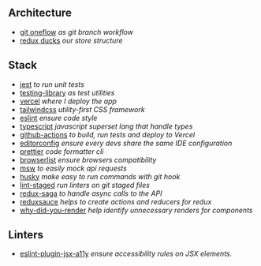 ## Architecture

 - [git oneflow][git-oneflow] _as git branch workflow_
 - [redux ducks][ducks-modular-redux] _our store structure_

## Stack

 - [jest][jest] _to run unit tests_
 - [testing-library][testing-library] _as test utilities_ 
 - [vercel][vercel] _where I deploy the app_
 - [tailwindcss][tailwindcss] _utility-first CSS framework_
 - [eslint][eslint] _ensure code style_ 
 - [typescript][typescript] _javascript superset lang that handle types_
 - [github-actions][github-actions] _to build, run tests and deploy to Vercel_
 - [editorconfig][editorconfig] _ensure every devs share the same IDE configuration_
 - [prettier][prettier] _code formatter cli_
 - [browserlist][browserlist] _ensure browsers compatibility_
 - [msw][msw] _to easily mock api requests_
 - [husky][husky] _make easy to run commands with git hook_
 - [lint-staged][lint-staged] _run linters on git staged files_
 - [redux-saga][redux-saga] _to handle async calls to the API_
 - [reduxsauce][reduxsauce] _helps to create actions and reducers for redux_
 - [why-did-you-render][why-did-you-render] _help identify unnecessary renders for components_ 

## Linters

 - [eslint-plugin-jsx-a11y][eslint-plugin-jsx-a11y] _ensure accessibility rules on JSX elements._

<!-- Links -->

[jest]: https://jestjs.io/en/
[testing-library]: https://testing-library.com/
[vercel]: https://vercel.com
[tailwindcss]: https://tailwindcss.com/
[eslint]: https://eslint.org/
[typescript]: https://www.typescriptlang.org/
[github-actions]: https://docs.github.com/en/free-pro-team@latest/actions
[editorconfig]: https://editorconfig.org/
[prettier]: https://prettier.io/
[browserlist]: https://github.com/browserslist/browserslist

[git-oneflow]: https://www.endoflineblog.com/oneflow-a-git-branching-model-and-workflow
[msw]: https://mswjs.io
[husky]: https://www.npmjs.com/package/husky
[lint-staged]: https://github.com/okonet/lint-staged
[redux-saga]: https://redux-saga.js.org/
[reduxsauce]: https://github.com/jkeam/reduxsauce
[eslint-plugin-jsx-a11y]: https://www.npmjs.com/package/eslint-plugin-jsx-a11y
[ducks-modular-redux]: https://github.com/erikras/ducks-modular-redux
[why-did-you-render]: https://github.com/welldone-software/why-did-you-render
